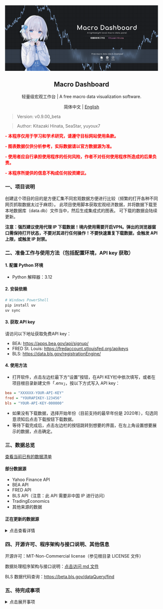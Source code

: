 <p align="center">
  <img src="doc/readme/chart.png" alt="Chart Example">
</p>
<h2 align="center">Macro Dashboard</h2>
  <p align="center">轻量级宏观工作台 | A free macro data visualization software.</p>


<p align="center">
    简体中文 | <a href="https://github.com/Kitazaki-Hinata/Macro_Dashboard/blob/dev/doc/README_en.md">English</a>
</p>

> Version: v0.9.00_beta

> Author: Kitazaki Hinata, SeaStar, yuyoux7

**<p style="color:red"> - 本程序仅用于学习和学术研究，请遵守目标网站使用条款。</p>**

**<p style="color:red"> - 图表数据仅供分析参考，实际数据请以官方数据源为准。</p>**

**<p style="color:red"> - 使用者应自行承担使用程序的任何风险，作者不对任何使用程序所造成的后果负责。</p>**

**<p style="color:red"> - 本程序所提供的信息不构成任何投资建议。</p>**


### 一、项目说明

创建这个项目的目的是方便汇集不同宏观数据方便进行比较（频繁的打开各种不同网页抓取数据太过于麻烦）。
此项目使用脚本获取宏观经济数据，并将数据下载至本地数据库（data.db）文件当中，然后生成集成式的图表。
可下载的数据会陆续更新。

**注意：强烈建议使用代理 IP 下载数据！境内使用需要开启VPN。弹出的浏览器窗口需保持打开状态，不要对其进行任何操作！不要快速重复下载数据，会触发 API 上限，或触发 IP 封禁。**


### 二、准备工作与使用方法（包括配置环境，API key 获取）

#### 1. 配置 Python 环境

- Python 解释器：3.12

#### 2. 安装依赖

```powershell
# Windows PowerShell
pip install uv
uv sync
```

#### 3. 获取 API key

请访问以下地址获取免费API key：

- BEA: <https://apps.bea.gov/api/signup/>
- FRED St. Louis: <https://fredaccount.stlouisfed.org/apikeys>
- BLS: <https://data.bls.gov/registrationEngine/>

#### 4. 使用方法

- 打开软件，点击左边栏最下方“设置”按钮，在API KEY栏中依次填写，或者在项目根目录新建文件「.env」，按以下方式写入 API key：

```ini
bea = "XXXXXX-YOUR-API-KEY"
fred = "YOURAPIKEY-123456"
bls = "YOUR-API-KEY-000000"
```

- 如果没有下载数据，选择开始年份（目前支持的最早年份是 2020年），勾选同意须知后点击下载按钮下载数据。
- 等待下载完成后，点击左边栏的按钮跳转到想要的界面，在左上角设置想要展示的数据，点击确定。


### 三、数据总览

[查看当前已有的数据清单](doc/data_available.html)

#### 部分数据源

- Yahoo Finance API
- BEA API
- FRED API
- BLS API（注意：此 API 需要非中国 IP 进行访问）
- TradingEconomics
- 其他来源的数据

#### 正在更新的数据源

<!-- markdownlint-disable MD033 -->
<details>
  <summary>点击查看详情</summary>

- AAII散户投资人情绪指数
- NAAIM经理人持仓指数
- 家庭/企业/政府负债比率，流动性指标
- 经常账户，贸易差额，FDI流入流出（BEA: ITA）
- 服务贸易（BEA: IntlServTrade）
- 美元计价的外储（BEA: IIP）
- 劳动力参与率 (Labor Force Participation Rate)
- 劳工成本与劳工效率
- 职位空缺与求职者比率 (Job Openings to Applicants Ratio)
- 分行业就业增长（如科技、医疗、制造业细分）
- 临时工雇佣数据 (Temporary Help Services Employment)
- 亚特兰大联储薪资增长追踪 (Wage Growth Tracker)
- 中间品生产者价格指数 (Intermediate PPI)
- 原材料生产者价格指数 (Crude Materials PPI)
- 薪资通胀压力指标 (如单位劳动力成本)
- 租金等价通胀指标 (Zillow租金指数、CoreLogic房价指数)
- 月度零售销售额 (Advance Monthly Retail Sales)
- 电子商务销售额占比
- 密歇根消费者现况指数 (Current Conditions Index)
- 核心资本货物订单 (非国防除飞机订单)
- 建筑支出月报 (Construction Spending)
- 企业并购活动金额与数量
- 标普500企业盈利预期修正比率
- 分商品类别的贸易差额 (能源、汽车、农产品等)
- 实际有效汇率指数 (Real Effective Exchange Rate)
- 主要贸易伙伴国对美出口依存度
- 供应链压力指数 (如纽约联储的GSCPI)
- 共债务占GDP比例
- 州与地方政府财政状况
- 社会保障与医疗保险支出趋势
- 企业税收与个人税收占比
- 商业票据利率
- M2货币供应量增长率
- 银行信贷标准调查 (Senior Loan Officer Opinion Survey)
- 成屋销售月报 (Existing Home Sales)
- 住房空置率 (Homeowner & Rental Vacancy Rates)
- 抵押贷款申请指数 (MBA Purchase Index)
- 商业地产价格指数 (如NCREIF)
- 工业产出与产能利用率 (Federal Reserve G.17报告)
- 费城联储制造业指数
- 堪萨斯城联储制造业指数
- Markit制造业PMI终值
- OECD美国综合领先指标
- 经济意外指数 (Citi Economic Surprise Index)
- 世界大型企业联合会 (Conference Board)
- 消费者信心细分（预期指数 vs 现况指数）
- 美国能源信息署 (EIA)
- 周度原油库存、炼油厂利用率
- 全美房地产经纪人协会 (NAR)
- 成屋销售价格中位数
- 彭博经济意外指数
- 标普500同比与基钦周期

 </details>



### 四、开源许可、程序架构与接口说明、其他信息

开源许可：MIT-Non-Commercial license（参见根目录 LICENSE 文件）

数据处理程序架构与接口说明：[点击访问 md 文件](doc/structure.md)

BLS 数据代码查询：<https://beta.bls.gov/dataQuery/find>


### 五、待完成事项
<details>
    <summary>点击展开事项</summary>

**debug waitlist :**
- **重要：下载数据的多线程逻辑会导致程序崩溃（闪退）**
- **重要：点击下载数据后，取消也会导致程序崩溃**
- **新bug：four chart 光标十字针无法同步**
- four chart里面ctrl加滚轮无法同时缩放四个图表的纵轴
- One_chart导入db里面的列名以及限制输入框只能输入列名
- 再多次重新设置图表的时候，后面的数据会错位
- 软件启动的时候自动读取json里面的内容然后更新
- four chart里面数据有错开，数量都一致
- no show second line data on preview labeled
- one chart里面的右坐标轴字体没法缩小
- 应用comfortaa字体失败
    
**extra function waitlist :**
- 新板块：彭博文章
- 新板块：美债期限结构
- 设置图表网格的透明度&颜色
- reset设置框内的内容，包括颜色，数据名称
- 设立一个使用说明页面
- 储存上次设置好的线条样式


</details>








